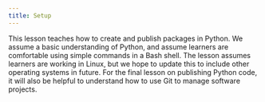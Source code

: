 ```yaml
---
title: Setup
---
```


This lesson teaches how to create and publish packages in Python. We assume a basic
understanding of Python, and assume learners are comfortable using simple commands in a
Bash shell. The lesson assumes learners are working in Linux, but we hope to update this
to include other operating systems in future. For the final lesson on publishing Python
code, it will also be helpful to understand how to use Git to manage software projects.

